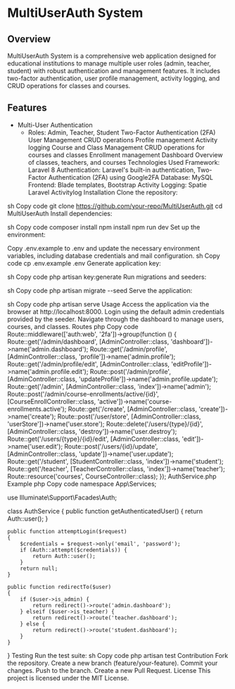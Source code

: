 
# MultiUserAuth System
## Overview
MultiUserAuth System is a comprehensive web application designed for educational institutions to manage multiple user roles (admin, teacher, student) with robust authentication and management features. It includes two-factor authentication, user profile management, activity logging, and CRUD operations for classes and courses.

## Features
- Multi-User Authentication
    - Roles: Admin, Teacher, Student
Two-Factor Authentication (2FA)
User Management
CRUD operations
Profile management
Activity logging
Course and Class Management
CRUD operations for courses and classes
Enrollment management
Dashboard
Overview of classes, teachers, and courses
Technologies Used
Framework: Laravel 8
Authentication: Laravel's built-in authentication, Two-Factor Authentication (2FA) using Google2FA
Database: MySQL
Frontend: Blade templates, Bootstrap
Activity Logging: Spatie Laravel Activitylog
Installation
Clone the repository:

sh
Copy code
git clone https://github.com/your-repo/MultiUserAuth.git
cd MultiUserAuth
Install dependencies:

sh
Copy code
composer install
npm install
npm run dev
Set up the environment:

Copy .env.example to .env and update the necessary environment variables, including database credentials and mail configuration.
sh
Copy code
cp .env.example .env
Generate application key:

sh
Copy code
php artisan key:generate
Run migrations and seeders:

sh
Copy code
php artisan migrate --seed
Serve the application:

sh
Copy code
php artisan serve
Usage
Access the application via the browser at http://localhost:8000.
Login using the default admin credentials provided by the seeder.
Navigate through the dashboard to manage users, courses, and classes.
Routes
php
Copy code
Route::middleware(['auth:web', '2fa'])->group(function () {
    Route::get('/admin/dashboard', [AdminController::class, 'dashboard'])->name('admin.dashboard');
    Route::get('/admin/profile', [AdminController::class, 'profile'])->name('admin.profile');
    Route::get('/admin/profile/edit', [AdminController::class, 'editProfile'])->name('admin.profile.edit');
    Route::post('/admin/profile', [AdminController::class, 'updateProfile'])->name('admin.profile.update');
    Route::get('/admin', [AdminController::class, 'index'])->name('admin');
    Route::post('/admin/course-enrollments/active/{id}', [CourseEnrollController::class, 'active'])->name('course-enrollments.active');
    Route::get('/create', [AdminController::class, 'create'])->name('create');
    Route::post('/user/store', [AdminController::class, 'userStore'])->name('user.store');
    Route::delete('/users/{type}/{id}', [AdminController::class, 'destroy'])->name('user.destroy');
    Route::get('/users/{type}/{id}/edit', [AdminController::class, 'edit'])->name('user.edit');
    Route::post('/users/{id}/update', [AdminController::class, 'update'])->name('user.update');
    Route::get('/student', [StudentController::class, 'index'])->name('student');
    Route::get('/teacher', [TeacherController::class, 'index'])->name('teacher');
    Route::resource('courses', CourseController::class);
});
AuthService.php Example
php
Copy code
namespace App\Services;

use Illuminate\Support\Facades\Auth;

class AuthService
{
    public function getAuthenticatedUser()
    {
        return Auth::user();
    }

    public function attemptLogin($request)
    {
        $credentials = $request->only('email', 'password');
        if (Auth::attempt($credentials)) {
            return Auth::user();
        }
        return null;
    }

    public function redirectTo($user)
    {
        if ($user->is_admin) {
            return redirect()->route('admin.dashboard');
        } elseif ($user->is_teacher) {
            return redirect()->route('teacher.dashboard');
        } else {
            return redirect()->route('student.dashboard');
        }
    }
}
Testing
Run the test suite:
sh
Copy code
php artisan test
Contribution
Fork the repository.
Create a new branch (feature/your-feature).
Commit your changes.
Push to the branch.
Create a new Pull Request.
License
This project is licensed under the MIT License.
